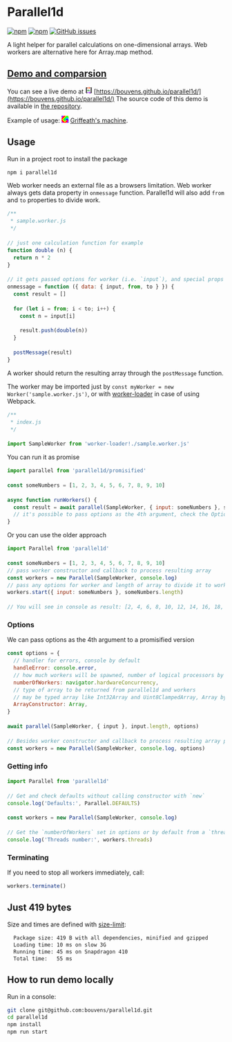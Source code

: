 # Parallel1d
[![npm][npm-badge]][npm] [![npm][npm-dt-badge]][npm] [![GitHub issues][issues-badge]][issues]

A light helper for parallel calculations on one-dimensional arrays. Web workers are alternative here for Array.map method.

## [Demo and comparsion](https://bouvens.github.io/parallel1d/)

You can see a live demo at <img src="https://raw.githubusercontent.com/bouvens/parallel1d/master/demo/favicon.png" width=16 height=16> [https://bouvens.github.io/parallel1d/](https://bouvens.github.io/parallel1d/)
The source code of this demo is available in [the repository](https://github.com/bouvens/parallel1d/tree/master/demo).

Example of usage: <img src="https://raw.githubusercontent.com/bouvens/griffeath-machine/4e27f6f5df4c6cc77c96ab2e3545cbdc1da0a433/img/favicon.png" width=16 height=16> [Griffeath's machine](https://bouvens.github.io/griffeath-machine/#/workers).

## Usage

Run in a project root to install the package
```bash
npm i parallel1d
```

Web worker needs an external file as a browsers limitation. Web worker always gets data property in `onmessage` function. Parallel1d will also add `from` and `to` properties to divide work.
```javascript
/**
 * sample.worker.js
 */

// just one calculation function for example
function double (n) {
  return n * 2
}

// it gets passed options for worker (i.e. `input`), and special props `from` and `to`
onmessage = function ({ data: { input, from, to } }) {
  const result = []

  for (let i = from; i < to; i++) {
    const n = input[i]

    result.push(double(n))
  }

  postMessage(result)
}
```

A worker should return the resulting array through the `postMessage` function.

The worker may be imported just by `const myWorker = new Worker('sample.worker.js')`, or with [worker-loader](https://www.npmjs.com/package/worker-loader) in case of using Webpack.

```javascript
/**
 * index.js
 */

import SampleWorker from 'worker-loader!./sample.worker.js'
```

You can run it as promise
```javascript
import parallel from 'parallel1d/promisified'

const someNumbers = [1, 2, 3, 4, 5, 6, 7, 8, 9, 10]

async function runWorkers() {
  const result = await parallel(SampleWorker, { input: someNumbers }, someNumbers.length)
  // it's possible to pass options as the 4th argument, check the Options section below
}
```

Or you can use the older approach
```javascript
import Parallel from 'parallel1d'

const someNumbers = [1, 2, 3, 4, 5, 6, 7, 8, 9, 10]
// pass worker constructor and callback to process resulting array
const workers = new Parallel(SampleWorker, console.log)
// pass any options for worker and length of array to divide it to workers
workers.start({ input: someNumbers }, someNumbers.length)

// You will see in console as result: [2, 4, 6, 8, 10, 12, 14, 16, 18, 20]
```

### Options

We can pass options as the 4th argument to a promisified version
```javascript
const options = {
  // handler for errors, console by default
  handleError: console.error,
  // how much workers will be spawned, number of logical processors by default
  numberOfWorkers: navigator.hardwareConcurrency,
  // type of array to be returned from parallel1d and workers
  // may be typed array like Int32Array and Uint8ClampedArray, Array by default
  ArrayConstructor: Array,
}

await parallel(SampleWorker, { input }, input.length, options)

// Besides worker constructor and callback to process resulting array parallel1d constructor accepts options as well
const workers = new Parallel(SampleWorker, console.log, options)
```

### Getting info

```javascript
import Parallel from 'parallel1d'

// Get and check defaults without calling constructor with `new`
console.log('Defaults:', Parallel.DEFAULTS)

const workers = new Parallel(SampleWorker, console.log)

// Get the `numberOfWorkers` set in options or by default from a `threads` property
console.log('Threads number:', workers.threads)
```

### Terminating
If you need to stop all workers immediately, call:
```javascript
workers.terminate()
```

## Just 419 bytes

Size and times are defined with [size-limit](https://www.npmjs.com/package/size-limit):
```
  Package size: 419 B with all dependencies, minified and gzipped
  Loading time: 10 ms on slow 3G
  Running time: 45 ms on Snapdragon 410
  Total time:   55 ms
```

## How to run demo locally

Run in a console:
```bash
git clone git@github.com:bouvens/parallel1d.git
cd parallel1d
npm install
npm run start
```

[npm-badge]: https://img.shields.io/npm/v/parallel1d.png?style=flat-square
[npm]: https://www.npmjs.com/package/parallel1d

[npm-dt-badge]: https://img.shields.io/npm/dt/parallel1d.png?style=flat-square

[issues-badge]: https://img.shields.io/github/issues/bouvens/parallel1d.svg?style=flat-square
[issues]: https://github.com/bouvens/parallel1d/issues
